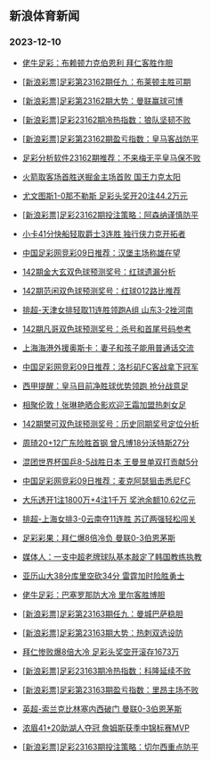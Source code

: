 ## 新浪体育新闻 
### 2023-12-10

+ [佬牛足彩：布赖顿力克伯恩利 拜仁客胜作胆](https://sports.sina.com.cn/l/2023-12-09/doc-imzxkkuz9799741.shtml)

+ [[新浪彩票]足彩第23162期任九：布莱顿主胜可期](https://sports.sina.com.cn/l/2023-12-09/doc-imzxkkuz9797217.shtml)

+ [[新浪彩票]足彩第23162期大势：曼联赢球可博](https://sports.sina.com.cn/l/2023-12-09/doc-imzxkkve9999262.shtml)

+ [[新浪彩票]足彩23162期冷热指数：狼队坚韧不败](https://sports.sina.com.cn/l/2023-12-09/doc-imzxkkve9999655.shtml)

+ [[新浪彩票]足彩第23162期盈亏指数：皇马客战防平](https://sports.sina.com.cn/l/2023-12-09/doc-imzxkkvc6575089.shtml)

+ [足彩分析软件23162期推荐：不来梅无平皇马保不败](https://sports.sina.com.cn/l/2023-12-09/doc-imzxkkuz9799125.shtml)

+ [火箭取客场首胜送掘金主场首败 国王力克太阳](https://sports.sina.com.cn/basketball/nba/2023-12-09/doc-imzxkvkv9594343.shtml)

+ [尤文图斯1-0那不勒斯 足彩头奖开20注44.2万元](https://sports.sina.com.cn/l/2023-12-09/doc-imzxkkuy7445804.shtml)

+ [[新浪彩票]足彩23162期投注策略：阿森纳谨慎防平](https://sports.sina.com.cn/l/2023-12-09/doc-imzxkkuy7448500.shtml)

+ [小卡41分快船轻取爵士3连胜 独行侠力克开拓者](https://sports.sina.com.cn/basketball/nba/2023-12-09/doc-imzxkvky9801380.shtml)

+ [中国足彩网竞彩09日推荐：汉堡主场称雄在望](https://sports.sina.com.cn/l/2023-12-09/doc-imzxkvkx6374634.shtml)

+ [142期金大玄双色球预测奖号：红球遗漏分析](https://sports.sina.com.cn/l/2023-12-09/doc-imzxiprr0457844.shtml)

+ [142期范闲双色球预测奖号：红球012路比推荐](https://sports.sina.com.cn/l/2023-12-09/doc-imzxiprr0457529.shtml)

+ [排超-天津女排轻取11连胜领跑A组 山东3-2挫河南](https://sports.sina.com.cn/others/volleyball/2023-12-09/doc-imzxmsqp5949588.shtml)

+ [142期凡哥双色球预测奖号：杀号和首尾号码参考](https://sports.sina.com.cn/l/2023-12-09/doc-imzxiprn0225883.shtml)

+ [上海海港外援奥斯卡：妻子和孩子能用普通话交流](https://sports.sina.com.cn/china/j/2023-12-09/doc-imzxmnhp9274378.shtml)

+ [中国足彩网竞彩09日推荐：洛杉矶FC客战拿下冠军](https://sports.sina.com.cn/l/2023-12-09/doc-imzxkvkx6375343.shtml)

+ [西甲提醒：皇马目前净胜球优势领跑 抢分战意足](https://sports.sina.com.cn/l/2023-12-09/doc-imzxiprp7015207.shtml)

+ [相聚伦敦！张琳艳晒合影欢迎王霜加盟热刺女足](https://sports.sina.com.cn/china/womenfootballs/2023-12-09/doc-imzxmnhn6915908.shtml)

+ [142期樊可双色球预测奖号：历史同期奖号定位分析](https://sports.sina.com.cn/l/2023-12-09/doc-imzxiprr0457390.shtml)

+ [周琦20+12广东险胜首钢 曾凡博18分沃特斯27分](https://sports.sina.com.cn/basketball/cba/2023-12-09/doc-imzxmsqm9181264.shtml)

+ [混团世界杯国乒8-5战胜日本 王曼昱单双打贡献5分](https://sports.sina.com.cn/others/pingpang/2023-12-09/doc-imzxmsqm9191663.shtml)

+ [中国足彩网竞彩09日推荐：麦克阿瑟狙击悉尼FC](https://sports.sina.com.cn/l/2023-12-09/doc-imzxkvkx6374089.shtml)

+ [大乐透开1注1800万+4注1千万 奖池余额10.62亿元](https://sports.sina.com.cn/l/2023-12-09/doc-imzxmsqq9379001.shtml)

+ [排超-上海女排3-0云南夺11连胜 苏辽两强轻松闯关](https://sports.sina.com.cn/others/volleyball/2023-12-09/doc-imzxmsqm9187359.shtml)

+ [足彩彩果：拜仁爆8倍冷负 曼联0-3伯恩茅斯](https://sports.sina.com.cn/l/2023-12-10/doc-imzxnpuc5519743.shtml)

+ [媒体人：一支中超老牌球队基本敲定了韩国教练执教](https://sports.sina.com.cn/china/j/2023-12-09/doc-imzxmnhn6919672.shtml)

+ [亚历山大38分库里空砍34分 雷霆加时险胜勇士](https://sports.sina.com.cn/basketball/nba/2023-12-09/doc-imzxkvky9782390.shtml)

+ [佬牛足彩：巴塞罗那防大冷 里尔客胜博胆](https://sports.sina.com.cn/l/2023-12-10/doc-imzxntzz5406243.shtml)

+ [[新浪彩票]足彩第23163期任九：曼城巴萨稳胆](https://sports.sina.com.cn/l/2023-12-10/doc-imzxnpue8909812.shtml)

+ [[新浪彩票]足彩第23163期大势：热刺双选设防](https://sports.sina.com.cn/l/2023-12-10/doc-imzxnpue8909637.shtml)

+ [拜仁惨败爆8倍大冷 足彩头奖空开滚存1673万](https://sports.sina.com.cn/l/2023-12-10/doc-imzxnpuc5519743.shtml)

+ [[新浪彩票]足彩23163期冷热指数：科隆延续不败](https://sports.sina.com.cn/l/2023-12-10/doc-imzxntzx8624625.shtml)

+ [[新浪彩票]足彩第23163期盈亏指数：里昂主场不败](https://sports.sina.com.cn/l/2023-12-10/doc-imzxnpue8910305.shtml)

+ [英超-索兰克比林塞内西破门 曼联0-3伯恩茅斯](https://sports.sina.com.cn/g/pl/2023-12-10/doc-imzxnuaa8795443.shtml)

+ [浓眉41+20助湖人夺冠 詹姆斯获季中锦标赛MVP](https://sports.sina.com.cn/basketball/nba/2023-12-10/doc-imzxperv5185876.shtml)

+ [[新浪彩票]足彩23163期投注策略：切尔西重点防平](https://sports.sina.com.cn/l/2023-12-10/doc-imzxnpue8909989.shtml)

